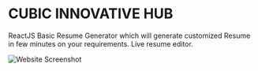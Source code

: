 # CUBIC INNOVATIVE HUB
ReactJS Basic Resume Generator which will generate customized Resume in few minutes on your requirements.
Live resume editor.




![Website Screenshot](https://res.cloudinary.com/dhzqndogf/image/upload/v1710919876/Screenshot_2024-03-20_125923_rvsl0j.png)







